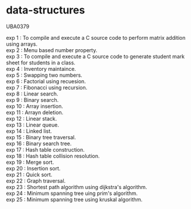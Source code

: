 # data-structures
UBA0379

exp 1  : To compile and execute a C source code to perform matrix addition using arrays.                                        
exp 2  : Menu based number property.                                                                                          
exp 3  : To compile and execute a C source code to  generate student mark sheet for students in a class.                       
exp 4  : Inventory maintaince.                                                                                                   
exp 5  : Swapping two numbers.                                                                                                
exp 6  : Factorial using recuesion.                                                                                                                                       
exp 7  : Fibonacci using recursion.                                                                                                                                       
exp 8  : Linear search.                                                                                                                                                                                             
exp 9  : Binary search.                                                                                                                          
exp 10 : Array insertion.                                                                                                
exp 11 : Arrayn deletion.                                                                                                
exp 12 : Linear stack.                                                                                                   
exp 13 : Linear queue.                                                                                                      
exp 14 : Linked list.                                                                                                       
exp 15 : Binary tree traversal.                                                                                                 
exp 16 : Binary search tree.                                                                                                
exp 17 : Hash table construction.                                                                                           
exp 18 : Hash table collision resolution.                                                                              
exp 19 : Merge sort.                                                                                                         
exp 20 : Insertion sort.                                                                                                  
exp 21 : Quick sort.                                                                                                           
exp 22 : Graph traversal.                                                                                                  
exp 23 : Shortest path algorithm using dijkstra's algorithm.                                                                 
exp 24 : Minimum spanning tree uing prim's algorithm.                                                                       
exp 25 : Minimum spanning tree using kruskal algorithm.             
